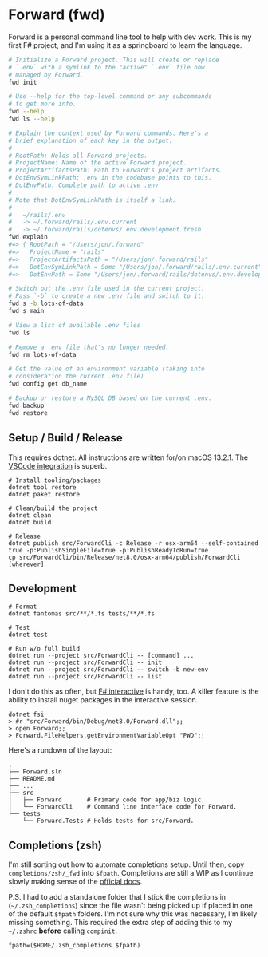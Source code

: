# Forward (fwd)

Forward is a personal command line tool to help with dev work. This is my first F# project, and I'm using it as a springboard to learn the language.

```sh
# Initialize a Forward project. This will create or replace
# `.env` with a symlink to the "active" `.env` file now
# managed by Forward.
fwd init

# Use --help for the top-level command or any subcommands
# to get more info.
fwd --help
fwd ls --help

# Explain the context used by Forward commands. Here's a
# brief explanation of each key in the output.
#
# RootPath: Holds all Forward projects.
# ProjectName: Name of the active Forward project.
# ProjectArtifactsPath: Path to Forward's project artifacts.
# DotEnvSymLinkPath: .env in the codebase points to this.
# DotEnvPath: Complete path to active .env
#
# Note that DotEnvSymLinkPath is itself a link.
#
#   ~/rails/.env
#   -> ~/.forward/rails/.env.current
#   -> ~/.forward/rails/dotenvs/.env.development.fresh
fwd explain
#=> { RootPath = "/Users/jon/.forward"
#=>   ProjectName = "rails"
#=>   ProjectArtifactsPath = "/Users/jon/.forward/rails"
#=>   DotEnvSymLinkPath = Some "/Users/jon/.forward/rails/.env.current"
#=>   DotEnvPath = Some "/Users/jon/.forward/rails/dotenvs/.env.development.fresh" }

# Switch out the .env file used in the current project.
# Pass `-b` to create a new .env file and switch to it.
fwd s -b lots-of-data
fwd s main

# View a list of available .env files
fwd ls

# Remove a .env file that's no longer needed.
fwd rm lots-of-data

# Get the value of an environment variable (taking into
# consideration the current .env file)
fwd config get db_name

# Backup or restore a MySQL DB based on the current .env.
fwd backup
fwd restore
```

## Setup / Build / Release

This requires dotnet. All instructions are written for/on macOS 13.2.1. The [VSCode integration](https://learn.microsoft.com/en-us/dotnet/fsharp/get-started/install-fsharp#install-f-with-visual-studio-code) is superb.

```
# Install tooling/packages
dotnet tool restore
dotnet paket restore

# Clean/build the project
dotnet clean
dotnet build

# Release
dotnet publish src/ForwardCli -c Release -r osx-arm64 --self-contained true -p:PublishSingleFile=true -p:PublishReadyToRun=true
cp src/ForwardCli/bin/Release/net8.0/osx-arm64/publish/ForwardCli [wherever]
```

## Development

```
# Format
dotnet fantomas src/**/*.fs tests/**/*.fs

# Test
dotnet test

# Run w/o full build
dotnet run --project src/ForwardCli -- [command] ...
dotnet run --project src/ForwardCli -- init
dotnet run --project src/ForwardCli -- switch -b new-env
dotnet run --project src/ForwardCli -- list
```

I don't do this as often, but [F# interactive](https://learn.microsoft.com/en-us/dotnet/fsharp/tools/fsharp-interactive/) is handy, too. A killer feature is the ability to install nuget packages in the interactive session.

```
dotnet fsi
> #r "src/Forward/bin/Debug/net8.0/Forward.dll";;
> open Forward;;
> Forward.FileHelpers.getEnvironmentVariableOpt "PWD";;
```

Here's a rundown of the layout:

```
.
├── Forward.sln
├── README.md
├── ...
├── src
│   ├── Forward       # Primary code for app/biz logic.
│   └── ForwardCli    # Command line interface code for Forward.
└── tests
    └── Forward.Tests # Holds tests for src/Forward.
```

## Completions (zsh)

I'm still sorting out how to automate completions setup. Until then, copy `completions/zsh/_fwd` into `$fpath`. Completions are still a WIP as I continue slowly making sense of the [official docs](https://zsh.sourceforge.io/Doc/Release/Completion-System.html).

P.S. I had to add a standalone folder that I stick the completions in (`~/.zsh_completions`) since the file wasn't being picked up if placed in one of the default `$fpath` folders. I'm not sure why this was necessary, I'm likely missing something. This required the extra step of adding this to my `~/.zshrc` **before** calling `compinit`.

```
fpath=($HOME/.zsh_completions $fpath)
```
